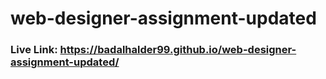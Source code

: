 # web-designer-assignment-updated
### Live Link: https://badalhalder99.github.io/web-designer-assignment-updated/
